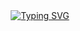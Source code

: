 <div align="center">
<a href="https://git.io/typing-svg"><img src="https://readme-typing-svg.demolab.com?font=Fira+Code&pause=1000&color=F71DD5&random=false&width=435&lines=Hello+my+name+is+Uilani+%3A))+%3C3" alt="Typing SVG" /></a>

